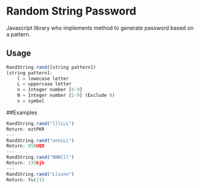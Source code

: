 # Random String Password

Javascript library who implements method to generate password based on a pattern.

## Usage
```javascript
RandString.rand([string pattern])
[string pattern]:
    l = lowecase letter
    L = uppercase letter
    n = Integer number [0-9]
    N = Integer number [1-9] (Exclude 0)
    s = symbol
```

##Examples
```javascript
RandString.rand("lllLLL")
Return: eztPKR
---
RandString.rand("nnnLLL")
Return: 058UQO
---
RandString.rand("NNNlll")
Return: 135kjh
---
RandString.rand("Llssnn")
Return: Yu(|15
```